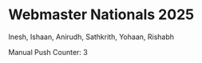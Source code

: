 # Webmaster Nationals 2025

Inesh, Ishaan, Anirudh, Sathkrith, Yohaan, Rishabh

Manual Push Counter: 3

